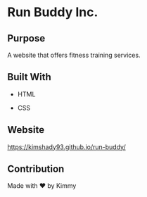 # Run Buddy Inc.

## Purpose
A website that offers fitness training services.

## Built With
* HTML

* CSS

## Website
https://kimshady93.github.io/run-buddy/

## Contribution
Made with ❤️ by Kimmy
